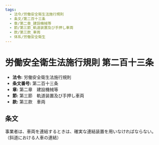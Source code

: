 ```yaml
---
tags:
  - 法令/労働安全衛生法施行規則
  - 条文/第二百十三条
  - 章/第二章_建設機械等
  - 節/第三節_軌道装置及び手押し車両
  - 款/第三款_車両
  - 体系/労働安全衛生
---
```

# 労働安全衛生法施行規則 第二百十三条

- **法令:** 労働安全衛生法施行規則
- **条文番号:** 第二百十三条
- **章:** 第二章　建設機械等
- **節:** 第三節　軌道装置及び手押し車両
- **款:** 第三款　車両

## 条文
事業者は、車両を連結するときは、確実な連結装置を用いなければならない。
（斜道における人車の連結）

